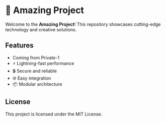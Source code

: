 # 🚀 Amazing Project

Welcome to the **Amazing Project**! This repository showcases cutting-edge technology and creative solutions.

## Features
- Coming from Private-1
- ⚡ Lightning-fast performance
- 🔒 Secure and reliable
- 🌐 Easy integration
- 📦 Modular architecture

## License

This project is licensed under the MIT License.
